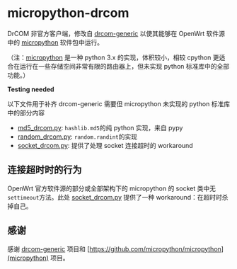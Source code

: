 # micropython-drcom

DrCOM 非官方客户端，修改自 [drcom-generic](https://github.com/drcoms/drcom-generic) 以使其能够在 OpenWrt 软件源中的 [micropython](https://github.com/micropython/micropython) 软件包中运行。

（注：[micropython](https://github.com/micropython/micropython) 是一种 python 3.x 的实现，体积较小，相较 cpython 更适合在运行在一些存储空间非常有限的路由器上，但未实现 python 标准库中的全部功能。）

**Testing needed**

以下文件用于补齐 drcom-generic 需要但 micropython 未实现的 python 标准库中的部分内容

- [md5\_drcom.py](md5_drcom.py): `hashlib.md5`的纯 python 实现，来自 pypy
- [random\_drcom.py](random_drcom.py): `random.randint`的实现
- [socket\_drcom.py](socket_drcom,py): 提供了处理 socket 连接超时的 workaround

## 连接超时时的行为

OpenWrt 官方软件源的部分或全部架构下的 micropython 的 socket 类中无`settimeout`方法。此处 [socket\_drcom.py](socket_drcom.py) 提供了一种 workaround：在超时时杀掉自己。

## 感谢

感谢 [drcom-generic](https://github.com/micropython/micropython) 项目和 [https://github.com/micropython/micropython](micropython) 项目。
